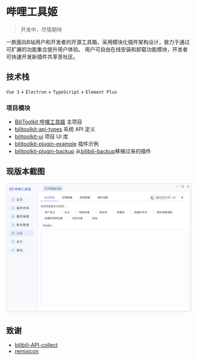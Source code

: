 # 哔哩工具姬

> 开发中，尽情期待

一款面向B站用户和开发者的开源工具箱，采用模块化插件架构设计，致力于通过可扩展的功能集合提升用户体验。
用户可自由在线安装和卸载功能模块，开发者可快速开发新插件共享至社区。

## 技术栈

`Vue 3` + `Electron` + `TypeScript` + `Element Plus`

### 项目模块

- [BiliToolkit 哔哩工具姬](https://github.com/hzhilong/bilitoolkit) 主项目
- [bilitoolkit-api-types](https://github.com/hzhilong/bilitoolkit-api-types) 系统 API 定义
- [bilitoolkit-ui](https://github.com/hzhilong/bilitoolkit-ui) 项目 UI 库
- [bilitoolkit-plugin-example](https://github.com/hzhilong/bilitoolkit-plugin-example) 插件示例
- [bilitoolkit-plugin-backup](https://github.com/hzhilong/bilitoolkit-plugin-backup) 从[bilibili-backup](https://github.com/hzhilong/bilibili-backup)移植过来的插件

## 现版本截图

![v.001.png](doc/screenshots/v.001.png)

## 致谢

- [bilibili-API-collect](https://github.com/SocialSisterYi/bilibili-API-collect)
- [remixicon](https://github.com/Remix-Design/RemixIcon)

